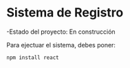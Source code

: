 <h1>Sistema de Registro</h1>

-Estado del proyecto: En construcción

Para ejectuar el sistema, debes poner:

``npm install react``

